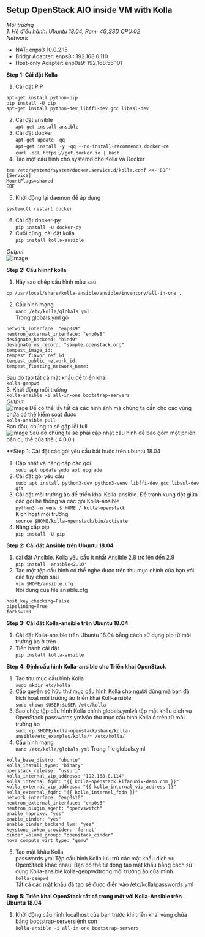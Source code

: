 ## Setup OpenStack AIO inside VM with Kolla ##  

*Môi trường*  
*1. Hệ điều hành: Ubuntu 18.04, Ram: 4G,SSD CPU:02*  
*Network*
* NAT: enps3 10.0.2.15
* Bridgr Adapter: enps8 : 192.168.0.110
* Host-only Adapter: enp0s9: 192.168.56.101

**Step 1: Cài đặt Kolla**  

1. Cài đặt PIP  
```apt-get update
apt-get install python-pip
pip install -U pip
apt-get install python-dev libffi-dev gcc libssl-dev  
```  
2. Cài đặt ansible  
```apt-get install ansible```  
3. Cài đặt docker  
```apt-get update -qq```    
```apt-get install -y -qq --no-install-recommends docker-ce```  
```curl -sSL https://get.docker.io | bash```
4. Tạo một cấu hình cho systemd cho Kolla và Docker  
```mkdir -p /etc/systemd/system/docker.service.d
tee /etc/systemd/system/docker.service.d/kolla.conf <<-'EOF'
[Service]
MountFlags=shared
EOF  
```  
5. Khởi động lại daemon để áp dụng  
```systemctl daemon-reload
systemctl restart docker
```  
6. Cài đặt docker-py  
```pip install -U docker-py```  
7. Cuối cùng, cài đặt kolla  
```pip install kolla-ansible```  

*Output*  
![image](https://user-images.githubusercontent.com/46991949/119678569-d471bf80-be69-11eb-9e9f-356f55b6d0be.png)  

**Step 2: Cấu hiinhf kolla**  

1. Hãy sao chép cấu hình mẫu sau  
```cp -r /usr/local/share/kolla-ansible/etc_examples/kolla /etc/kolla/
cp /usr/local/share/kolla-ansible/ansible/inventory/all-in-one .
```  
2. Cấu hình mạng  
```nano /etc/kolla/globals.yml```  
Trong globals.yml gõ  
```kolla_internal_vip_address: "192.168.0.109"
network_interface: "enp0s9"
neutron_external_interface: "enp0s8"
designate_backend: "bind9"
designate_ns_record: "sample.openstack.org"
tempest_image_id:
tempest_flavor_ref_id:
tempest_public_network_id:
tempest_floating_network_name:  
```  
Sau đó tạo tất cả mật khẩu để triển khai  
```kolla-genpwd```  
3. Khởi động môi trường  
```kolla-ansible -i all-in-one bootstrap-servers```  
*Output*  
![image](https://user-images.githubusercontent.com/46991949/119752153-a7072f00-bec6-11eb-82ca-01579ba8c4cd.png)
Để có thể lấy tất cả các hình ảnh mà chúng ta cần cho các vùng chứa có thể kiểm soát được  
```kolla-ansible pull```  
Ban đầu, chúng ta sẽ gặp lỗi full  
![image](https://user-images.githubusercontent.com/46991949/119752269-e5045300-bec6-11eb-9b43-6dc6bcc2482a.png)
Sau đó chúng ta sẽ phải cập nhật cấu hình để bao gồm một phiên bản cụ thể của thẻ ( 4.0.0 )

**Step 1: Cài đặt các gói yêu cầu bắt buộc trên ubuntu 18.04  

1. Cập nhật và nâng cấp các gói  
```sudo apt update``` 
```sudo apt upgrade```  
2. Cài đặt gói yêu cầu  
```sudo apt install python3-dev python3-venv libffi-dev gcc libssl-dev git```  
3. Cài đặt môi trường ảo để triển khai Kolla-ansible. Để tránh xung đột giữa các gói hệ thống và các gói Kolla-ansible  
```python3 -m venv $ HOME / kolla-openstack```  
Kích hoạt môi trường  
```source $HOME/kolla-openstack/bin/activate```  
4. Nâng cấp pip  
```pip install -U pip```  

**Step 2: Cài đặt Ansible trên Ubuntu 18.04**  
1. cài đặt Ansible. Kolla yêu cầu ít nhất Ansible 2.8 trở lên đến 2.9  
```pip install 'ansible<2.10'```  
2. Tạo một tệp cấu hình có thể nghe được trên thư mục chính của bạn với các tùy chọn sau  
```vim $HOME/ansible.cfg```  
Nội dung của file ansible.cfg  
```[defaults]
host_key_checking=False
pipelining=True
forks=100
```  

**Step 3: Cài đặt Kolla-ansible trên Ubuntu 18.04**  

1. Cài đặt Kolla-ansible trên Ubuntu 18.04 bằng cách sử dụng pip từ môi trường ảo ở trên  
2. Tiến hành cài đặt  
```pip install kolla-ansible```  

**Step 4: Định cấu hình Kolla-ansible cho Triển khai OpenStack**  

1. Tạo thư mục cấu hình Kolla  
```sudo mkdir etc/kolla```  
2. Cấp quyền sở hữu thư mục cấu hình Kolla cho người dùng mà bạn đã kích hoạt môi trường ảo triển khai Koll-ansible  
```sudo chown $USER:$USER /etc/kolla```  
3. Sao chép tệp cấu hình Kolla chính globals.ymlvà tệp mật khẩu dịch vụ OpenStack passwords.ymlvào thư mục cấu hình Kolla ở trên từ môi trường ảo  
```sudo cp $HOME/kolla-openstack/share/kolla-ansible/etc_examples/kolla/* /etc/kolla/```  
4. Cấu hình mạng  
```nano /etc/kolla/globals.yml``` 
Trong file globals.yml  
```config_strategy: "COPY_ALWAYS"
kolla_base_distro: "ubuntu"
kolla_install_type: "binary"
openstack_release: "ussuri"
kolla_internal_vip_address: "192.168.0.114"
kolla_internal_fqdn: "{{ kolla-openstack.kifarunix-demo.com }}"
kolla_external_vip_address: "{{ kolla_internal_vip_address }}"
kolla_external_fqdn: "{{ kolla_internal_fqdn }}"
network_interface: "enp0s10"
neutron_external_interface: "enp0s8"
neutron_plugin_agent: "openvswitch"
enable_haproxy: "yes"
enable_cinder: "yes"
enable_cinder_backend_lvm: "yes"
keystone_token_provider: 'fernet'
cinder_volume_group: "openstack_cinder"
nova_compute_virt_type: "qemu"
```  
5. Tạo mật khẩu Kolla  
passwords.yml Tệp cấu hình Kolla lưu trữ các mật khẩu dịch vụ OpenStack khác nhau. Bạn có thể tự động tạo mật khẩu bằng cách sử dụng Kolla-ansible kolla-genpwdtrong môi trường ảo của mình.  
```kolla-genpwd```  
Tất cả các mật khẩu đã tạo sẽ được điền vào /etc/kolla/passwords.yml  

**Step 5: Triển khai OpenStack tất cả trong một với Kolla-Ansible trên Ubuntu 18.04**  

1. Khởi động cấu hình localhost của bạn trước khi triển khai vùng chứa bằng bootstrap-serverslệnh con  
```kolla-ansible -i all-in-one bootstrap-servers```  

